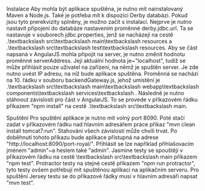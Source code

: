 Instalace
Aby mohla být aplikace spuštěna, je nutno mít nainstalovaný Maven a Node.js. Také je potřeba mít k dispozici Derby databázi.
Pokud jsou tyto prerekvizity splněny, je možno začít s instalací. Nejprve je nutno nastavit připojení do databáze nastavením proměnné derby.jdbc.url. Ta se nastavuje v souborech jdbc.properties, jenž se nacházejí na cestě .\textbackslash src\textbackslash main\textbackslash resources a .\textbackslash src\textbackslash test\textbackslash resources.
Aby se část napsaná v AngularJS mohla připojit na server, je nutno změnit hodnotu proměnné serverAddress. Její aktuální hodnota je~"localhost", tudíž se může přihlásit pouze uživatel na zařízení, na němž je spuštěn server. Je zde nutno uvést IP adresu, na níž bude aplikace spuštěna. Proměnná se nachází na 10. řádku v souboru backendGateway.js, jehož umístění je .\textbackslash src\textbackslash main\textbackslash webapp\textbackslash components\textbackslash services\textbackslash .
Následně je nutno stáhnout závislosti pro část v AngularJS. To se provede v příkazovém řádku příkazem "npm install" na cestě .\textbackslash src\textbackslash main.

Spuštění
Pro spuštění aplikace je nutno mít volný port 8090. Poté stačí zadat v příkazovém řádku nad hlavním adresářem práce příkaz "mvn clean install tomcat7:run". Stahování všech závislostí může chvíli trvat. Po doběhnutí tohoto příkazu bude aplikace přístupná na adrese "http://localhost:8090/port-royal/". Přihlásit se lze například přihlašovacím jménem "admin"~a heslem také "admin".
Jasmine testy se spouštějí v příkazovém řádku na cestě \textbackslash src\textbackslash main příkazem "npm test". Protractor testy na stejné cestě příkazem "npm run protractor", tyto testy ovšem potřebují mít spuštěnou aplikaci na aplikačním serveru.
Pro spuštění Jersey testu se do příkazové řádky musí v hlavním adresáři napsat "mvn test".
